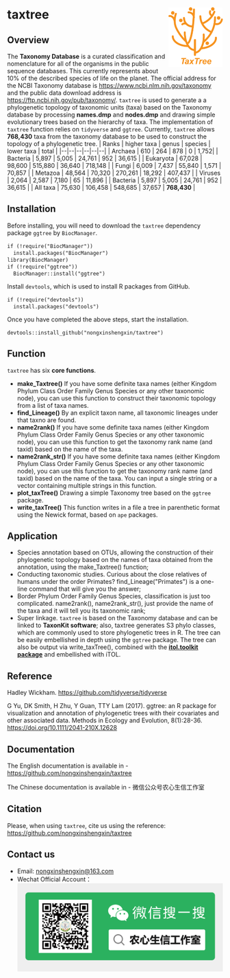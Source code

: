 # taxtree <img src="image/TAXTREE.png" align="right" alt="taxtree logo" style="height: 140px;">
## Overview
The **Taxonomy Database** is a curated classification and nomenclature for all of the organisms in the public sequence databases. This currently represents about 10% of the described species of life on the planet. The official address for the NCBI Taxonomy database is https://www.ncbi.nlm.nih.gov/taxonomy and the public data download address is https://ftp.ncbi.nih.gov/pub/taxonomy/. `taxtree` is used to generate a a phylogenetic topology of taxonomic units (taxa) based on the Taxonomy database by processing **names.dmp** and **nodes.dmp** and drawing simple evolutionary trees based on the hierarchy of taxa. The implementation of `taxtree` function relies on `tidyverse` and `ggtree`. Currently, `taxtree` allows **768,430** taxa from the taxonomy database to be used to construct the topology of a phylogenetic tree.
| Ranks | higher taxa | genus | species | lower taxa | total |
|--|--|--|--|--|--|
| Archaea | 610 | 264 | 878 | 0 | 1,752|
| Bacteria | 5,897 | 5,005 | 24,761 | 952 | 36,615 |
| Eukaryota | 67,028 | 98,600 | 515,880 | 36,640 | 718,148 |
| Fungi | 6,009 | 7,437 | 55,840 | 1,571 | 70,857 |
| Metazoa | 48,564 | 70,320 | 270,261 | 18,292 | 407,437 |
| Viruses | 2,064 | 2,587 | 7,180 | 65 | 11,896 |
| Bacteria | 5,897 | 5,005 | 24,761 | 952 | 36,615 |
| All taxa | 75,630 | 106,458 | 548,685 | 37,657 | **768,430** |
## Installation
Before installing, you will need to download the `taxtree` dependency package `ggtree` by `BiocManager`.
```{r}
if (!require("BiocManager"))
  install.packages("BiocManager")
library(BiocManager)
if (!require("ggtree"))
  BiocManager::install("ggtree")
```
Install `devtools`, which is used to install R packages from GitHub.
```{r}
if (!require("devtools"))
  install.packages("devtools")
```
Once you have completed the above steps, start the installation.
```{r}
devtools::install_github("nongxinshengxin/taxtree")
```
## Function
`taxtree` has six **core functions**.
- **make_Taxtree()**  If you have some definite taxa names (either Kingdom Phylum Class Order Family Genus Species or any other taxonomic node), you can use this function to construct their taxonomic topology from a list of taxa names.
- **find_Lineage()**  By an explicit taxon name, all taxonomic lineages under that taxno are found.
- **name2rank()**  If you have some definite taxa names (either Kingdom Phylum Class Order Family Genus Species or any other taxonomic node), you can use this function to get the taxonomy rank name (and taxid) based on the name of the taxa.
- **name2rank_str()** If you have some definite taxa names (either Kingdom Phylum Class Order Family Genus Species or any other taxonomic node), you can use this function to get the taxonomy rank name (and taxid) based on the name of the taxa. You can input a single string or a vector containing multiple strings in this function.
- **plot_taxTree()**  Drawing a simple Taxonomy tree based on the `ggtree` package.
- **write_taxTree()**  This function writes in a file a tree in parenthetic format using the Newick format, based on `ape` packages.

## Application
- Species annotation based on OTUs, allowing the construction of their phylogenetic topology based on the names of taxa obtained from the annotation, using the make_Taxtree() function;
- Conducting taxonomic studies. Curious about the close relatives of humans under the order Primates? find_Lineage("Primates") is a one-line command that will give you the answer;
- Border Phylum Order Family Genus Species, classification is just too complicated. name2rank(), name2rank_str(), just provide the name of the taxa and it will tell you its taxonomic rank;
- Super linkage. `taxtree` is based on the Taxonomy database and can be linked to **TaxonKit software**; also, taxtree generates S3 phylo classes, which are commonly used to store phylogenetic trees in R. The tree can be easily embellished in depth using the `ggtree` package. The tree can also be output via write_taxTree(), combined with the <a href="https://github.com/TongZhou2017/itol.toolkit">**itol.toolkit package**</a> and embellished with iTOL.

## Reference
Hadley Wickham. https://github.com/tidyverse/tidyverse

G Yu, DK Smith, H Zhu, Y Guan, TTY Lam (2017). ggtree: an R package for visualization and annotation of phylogenetic trees with their covariates and other associated data. Methods in Ecology and Evolution, 8(1):28-36. https://doi.org/10.1111/2041-210X.12628

## Documentation
The English documentation is available in - https://github.com/nongxinshengxin/taxtree

The Chinese documentation is available in - 微信公众号农心生信工作室

## Citation
Please, when using `taxtree`, cite us using the reference: https://github.com/nongxinshengxin/taxtree

## Contact us
- Email: nongxinshengxin@163.com
- Wechat Official Account：
![](/image/wx.png)
